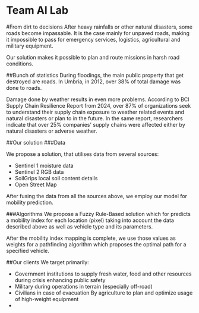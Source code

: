 # Team AI Lab

#From dirt to decisions
After heavy rainfalls or other natural disasters, some roads become impassable. It is the case mainly for unpaved roads, making it impossible to pass for emergency services, logistics, agricultural and military equipment.

Our solution makes it possible to plan and route missions in harsh road conditions.

##Bunch of statistics
During floodings, the main public property that get destroyed are roads. In Umbria, in 2012, over 38% of total damage was done to roads. 

Damage done by weather results in even more problems. According to BCI Supply Chain Resilience Report from 2024, over 87% of organizations seek to understand their supply chain exposure to weather related events and natural disasters or plan to in the future. In the same report, researchers indicate that over 25% companies' supply chains were affected either by natural disasters or adverse weather.

##Our solution
###Data

We propose a solution, that utilises data from several sources:
- Sentinel 1 moisture data
- Sentinel 2 RGB data
- SoilGrips local soil content details
- Open Street Map

After fusing the data from all the sources above, we employ our model for mobility prediction.

###Algorithms
We propose a Fuzzy Rule-Based solution which for predicts a mobility index for each location (pixel) taking into account the data described above as well as vehicle type and its parameters.

After the mobility index mapping is complete, we use those values as weights for a pathfinding algorithm which proposes the optimal path for a specified vehicle.

##Our clients
We target primarily:
- Government institutions to supply fresh water, food and other resources during crisis enhancing public safety
- Military during operations in terrain (especially off-road) 
- Civilians in case of evacuation By agriculture to plan and optimize usage of high-weight equipment
- 
